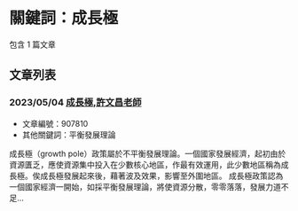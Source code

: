# 關鍵詞：成長極

包含 1 篇文章

## 文章列表

### 2023/05/04 [成長極,許文昌老師](../../articles/907810_%E6%88%90%E9%95%B7%E6%A5%B5%2C%E8%A8%B1%E6%96%87%E6%98%8C%E8%80%81%E5%B8%AB.md)
- 文章編號：907810
- 其他關鍵詞：平衡發展理論

成長極（growth pole）政策屬於不平衡發展理論。一個國家發展經濟，起初由於資源匱乏，應使資源集中投入在少數核心地區，作最有效運用，此少數地區稱為成長極。俟成長極發展起來後，藉著波及效果，影響至外圍地區。 成長極政策認為一個國家經濟一開始，如採平衡發展理論，將使資源分散，零零落落，發展力道不足...
